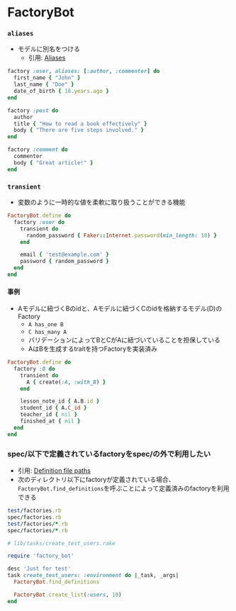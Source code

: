 # FactoryBot
### `aliases`
- モデルに別名をつける
  - 引用: [Aliases](https://github.com/thoughtbot/factory_bot/blob/master/GETTING_STARTED.md#aliases)
```ruby
factory :user, aliases: [:author, :commenter] do
  first_name { "John" }
  last_name { "Doe" }
  date_of_birth { 18.years.ago }
end

factory :post do
  author
  title { "How to read a book effectively" }
  body { "There are five steps involved." }
end

factory :comment do
  commenter
  body { "Great article!" }
end
```

### `transient`
- 変数のように一時的な値を柔軟に取り扱うことができる機能
```ruby
FactoryBot.define do
  factory :user do
    transient do
      random_password { Faker::Internet.password(min_length: 10) }
    end

    email { 'test@example.com' }
    password { random_password }
  end
end
```

#### 事例
- Aモデルに紐づくBのidと、Aモデルに紐づくCのidを格納するモデル(D)のFactory
  - `A has_one B`
  - `C has_many A`
  - バリデーションによってBとCがAに紐づいていることを担保している
  - AはBを生成するtraitを持つFactoryを実装済み
```ruby
FactoryBot.define do
  factory :D do
    transient do
      A { create(:A, :with_B) }
    end

    lesson_note_id { A.B.id }
    student_id { A.C_id }
    teacher_id { nil }
    finished_at { nil }
  end
end
```

### spec/以下で定義されているfactoryをspec/の外で利用したい
- 引用: [Definition file paths](https://github.com/thoughtbot/factory_bot/blob/master/GETTING_STARTED.md#definition-file-paths)
- 次のディレクトリ以下にfactoryが定義されている場合、
  `FactoryBot.find_definitions`を呼ぶことによって定義済みのfactoryを利用できる
```test/factories.rb
test/factories.rb
spec/factories.rb
test/factories/*.rb
spec/factories/*.rb
```
```ruby
# lib/tasks/create_test_users.rake

require 'factory_bot'

desc 'Just for test'
task create_test_users: :environment do |_task, _args|
  FactoryBot.find_definitions

  FactoryBot.create_list(:users, 10)
end
```
